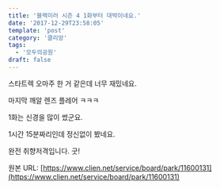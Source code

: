 ```yaml
---
title: '블랙미러 시즌 4 1화부터 대박이네요.'
date: '2017-12-29T23:58:05'
template: 'post'
category: '클리앙'
tags: 
  - '모두의공원'
draft: false
---
```


스타트렉 오마주 한 거 같은데 너무 재밌네요.

  

마지막 깨알 렌즈 플레어 ㅋㅋㅋ

  

1화는 신경을 많이 썼군요.

  

1시간 15분짜리인데 정신없이 봤네요.

  

완전 취향저격입니다. 굿!

원본 URL: [https://www.clien.net/service/board/park/11600131](https://www.clien.net/service/board/park/11600131)